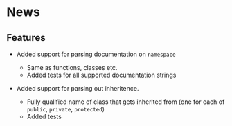 # News #

## Features ##

* Added support for parsing documentation on `namespace`
  * Same as functions, classes etc.
  * Added tests for all supported documentation strings

* Added support for parsing out inheritence.
  * Fully qualified name of class that gets inherited from (one for each of `public`, `private`, `protected`)
  * Added tests
